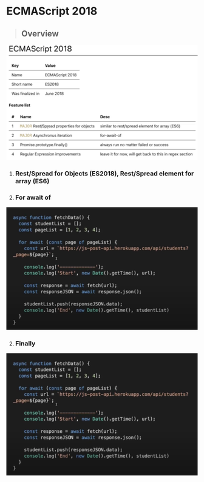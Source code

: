 # ECMAScript 2018

> ## Overview

![overview](./overview.png)

1. ### **Rest/Spread** for Objects (ES2018), Rest/Spread element for array (ES6)

2. ### **For await of**

![for_await_of](./for_await_of.png)

2. ### **Finally**

![finally](./for_await_of.png)

